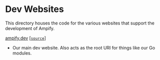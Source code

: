 # Dev Websites

This directory houses the code for the various websites that support the
development of Ampify.

[ampify.dev](https://ampify.dev) [[`source`](https://github.com/espra/ampify/tree/master/website/ampify.dev)]

- Our main dev website. Also acts as the root URI for things like our Go
  modules.
